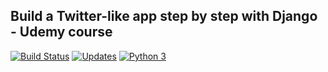 ## Build a Twitter-like app step by step with Django - Udemy course

[![Build Status](https://travis-ci.org/dubirajara/tweetme-django.svg?branch=master)](https://travis-ci.org/dubirajara/tweetme-django)
[![Updates](https://pyup.io/repos/github/dubirajara/tweetme-django/shield.svg)](https://pyup.io/repos/github/dubirajara/tweetme-django/)
[![Python 3](https://pyup.io/repos/github/dubirajara/tweetme-django/python-3-shield.svg)](https://pyup.io/repos/github/dubirajara/tweetme-django/)
